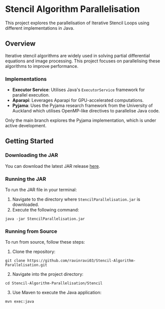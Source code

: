 # Stencil Algorithm Parallelisation

This project explores the parallelisation of Iterative Stencil Loops using different implementations in Java.

## Overview

Iterative stencil algorithms are widely used in solving partial differential equations and image processing. This project focuses on parallelising these algorithms to improve performance.

### Implementations

- **Executor Service**: Utilises Java's `ExecutorService` framework for parallel execution.
- **Aparapi**: Leverages Aparapi for GPU-accelerated computations.
- **Pyjama**: Uses the Pyjama research framework from the University of Auckland which utilises OpenMP-like directives to parallelise Java code.

Only the main branch explores the Pyjama implementation, which is under active development.

## Getting Started

### Downloading the JAR

You can download the latest JAR release [here](https://github.com/ravinravi03/Stencil-Algorithm-Parallelisation/releases/download/v0.1.0-alpha/StencilParallelisation.jar).

### Running the JAR

To run the JAR file in your terminal:

1. Navigate to the directory where `StencilParallelisation.jar` is downloaded.
2. Execute the following command:

```
java -jar StencilParallelisation.jar
```

### Running from Source

To run from source, follow these steps:

1. Clone the repository:
```
git clone https://github.com/ravinravi03/Stencil-Algorithm-Parallelisation.git
```

2. Navigate into the project directory:
```
cd Stencil-Algorithm-Parallelisation/Stencil
```

3. Use Maven to execute the Java application:
```
mvn exec:java
```
